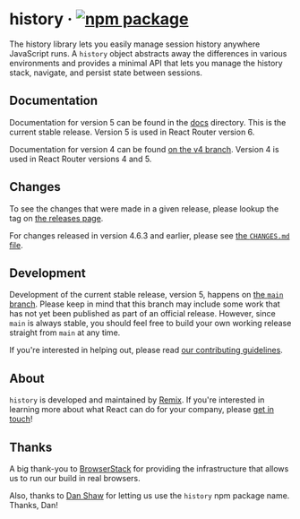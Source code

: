 # history &middot; [![npm package][npm-badge]][npm]

[npm-badge]: https://img.shields.io/npm/v/history.svg?style=flat-square
[npm]: https://www.npmjs.org/package/history

The history library lets you easily manage session history anywhere JavaScript runs. A `history` object abstracts away the differences in various environments and provides a minimal API that lets you manage the history stack, navigate, and persist state between sessions.

## Documentation

Documentation for version 5 can be found in the [docs](docs) directory. This is the current stable release. Version 5 is used in React Router version 6.

Documentation for version 4 can be found [on the v4 branch](https://github.com/remix-run/history/tree/v4/docs). Version 4 is used in React Router versions 4 and 5.

## Changes

To see the changes that were made in a given release, please lookup the tag on [the releases page](https://github.com/remix-run/history/releases).

For changes released in version 4.6.3 and earlier, please see [the `CHANGES.md` file](https://github.com/remix-run/history/blob/845d690c5576c7f55ecbe14babe0092e8e5bc2bb/CHANGES.md).

## Development

Development of the current stable release, version 5, happens on [the `main` branch](https://github.com/remix-run/history/tree/main). Please keep in mind that this branch may include some work that has not yet been published as part of an official release. However, since `main` is always stable, you should feel free to build your own working release straight from `main` at any time.

If you're interested in helping out, please read [our contributing guidelines](CONTRIBUTING.md).

## About

`history` is developed and maintained by [Remix](https://remix.run). If you're interested in learning more about what React can do for your company, please [get in touch](mailto:hello@remix.run)!

## Thanks

A big thank-you to [BrowserStack](https://www.browserstack.com/) for providing the infrastructure that allows us to run our build in real browsers.

Also, thanks to [Dan Shaw](https://www.npmjs.com/~dshaw) for letting us use the `history` npm package name. Thanks, Dan!
